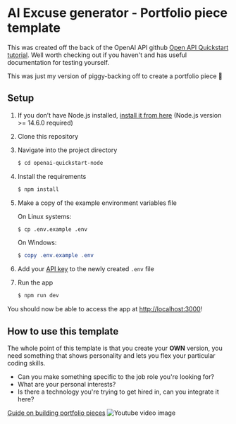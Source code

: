 # AI Excuse generator - Portfolio piece template

This was created off the back of the OpenAI API github [Open API Quickstart tutorial](https://github.com/openai/openai-quickstart-node). Well worth checking out if you haven't and has useful documentation for testing yourself.

This was just my version of piggy-backing off to create a portfolio piece 🫡

## Setup

1. If you don’t have Node.js installed, [install it from here](https://nodejs.org/en/) (Node.js version >= 14.6.0 required)

2. Clone this repository

3. Navigate into the project directory

   ```bash
   $ cd openai-quickstart-node
   ```

4. Install the requirements

   ```bash
   $ npm install
   ```

5. Make a copy of the example environment variables file

   On Linux systems: 
   ```bash
   $ cp .env.example .env
   ```
   On Windows:
   ```powershell
   $ copy .env.example .env
   ```
6. Add your [API key](https://beta.openai.com/account/api-keys) to the newly created `.env` file

7. Run the app

   ```bash
   $ npm run dev
   ```

You should now be able to access the app at [http://localhost:3000](http://localhost:3000)!

## How to use this template

The whole point of this template is that you create your **OWN** version, you need something that shows personality and lets you flex your particular coding skills.

- Can you make something specific to the job role you're looking for?
- What are your personal interests?
- Is there a technology you're trying to get hired in, can you integrate it here?

[Guide on building portfolio pieces](https://youtu.be/pyUbuIAg8CE?t=393)
![Youtube video image](https://fmyfriends.co/readme-youtube.png)
